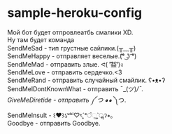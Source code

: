 # sample-heroku-config    

Мой бот будет отпровлеатбь смалики XD.    
Ну там будет команда    
SendMeSad - тип грустные сайлики.(╥﹏╥)    
SendMeHappy - отправляет веселые.(͡° ͜ʖ ͡°)    
SendMeMad - отправить злые. ᕙ( ︡'︡益'︠)ง    
SendMeLove - отправить сердечко.<3    
SendMeRand - отправить случайный смайлик. ʕ•ᴥ•ʔ    
SendMeIDontKnownWhat - отправить ¯\_(ツ)_/¯.    
GiveMeDiretide - отправить ༼ つ ◕_◕ ༽つ.    
SendMeInsult - ꒰♥︎꒱ઽᵘᵏⁱ♡ৎˊ͈ˣੰૢˋ͈ॢॽ∗｡     
Goodbye - отправить Goodbye.    
